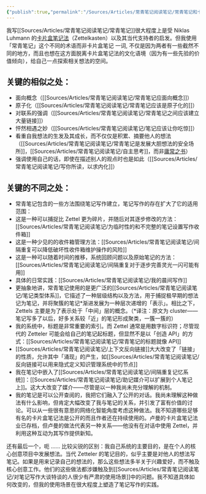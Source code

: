 ```yaml
---
{"publish":true,"permalink":"/Sources/Articles/常青笔记阅读笔记/常青笔记和卡片盒笔记法的异同点.md","title":"常青笔记和卡片盒笔记法的异同点","created":"2022-08-11","modified":"2023-03-14","published":"2025-07-09T00:03:42.964+08:00","tags":["review"],"cssclasses":""}
---
```




我写[[Sources/Articles/常青笔记阅读笔记/常青笔记]]很大程度上是受 Niklas Luhmann 的[卡片盒笔记法](https://notes.andymatuschak.org/z2QvtE9w5zs49x7WUeG8Ut1vywHDLiG2Wkm9p)（Zettelkasten）以及其当代支持者的启发。但我使用「常青笔记」这个不同的术语而非卡片盒笔记 一词, 不仅是因为两者有一些截然不同的地方，而且也想在这方面脱离卡片盒笔记法的文化语境（因为有一些先验的价值倾向），给自己一点探索相关想法的空间。

## 关键的相似之处：

- 面向概念（[[Sources/Articles/常青笔记阅读笔记/常青笔记应面向概念]]）
- 原子化（[[Sources/Articles/常青笔记阅读笔记/常青笔记应该是原子化的]]）
- 对联系的强调（[[Sources/Articles/常青笔记阅读笔记/常青笔记之间应该建立大量链接]]）
- 怦然相遇之妙（[[Sources/Articles/常青笔记阅读笔记/笔记应该让你吃惊]]）
- 看重自我想法的生发及其成长，而不仅仅是积累、摘要他人的想法（[[Sources/Articles/常青笔记阅读笔记/常青笔记是发展大胆想法的安全场所]]，[[Sources/Articles/常青笔记阅读笔记/自主思考]]，而非[庸常之书](https://notes.andymatuschak.org/z3SqGJPwaWsZpbAZJLdCaAKfLcLJqZ4BqsRN7)）
- 强调使用自己的话，即使在描述别人的观点时也是如此（[[Sources/Articles/常青笔记阅读笔记/写你所读，以求内化]]）

## 关键的不同之处：

- 常青笔记包含的一些方法围绕笔记写作建立，笔记写作的存在扩大了它的适用范围：
- 这是一种可以捕捉比 Zettel 更为碎片，并随后对其逐步修改的方法：[[Sources/Articles/常青笔记阅读笔记/为临时性的和不完整的笔记设置写作收件箱]]
- 这是一种少见的的收件箱管理方法：[[Sources/Articles/常青笔记阅读笔记/间隔重复可以降低破坏性收件箱维护操作的风险]]
- 这是一种可以随着时间的推移，系统回顾问题以及原始笔记的方法：[[Sources/Articles/常青笔记阅读笔记/间隔重复对于逐步完善灵光一闪可能有用]]
- 具体的日常实践：[[Sources/Articles/常青笔记阅读笔记/我的晨间写作]]
- 更抽象地讲，常青笔记使用的是更广泛的[[Sources/Articles/常青笔记阅读笔记/笔记类型体系]]，它描述了一种层级结构以及方法，用于捕捉极早期的想法记为笔记，并将聚簇的笔记\*渐进发展为一种层次递增的「表示」。相比之下，Zettels 主要是为了表示处于「中间」层的概念。（\*译注：原文为 cluster——笔记写多了以后，好多关系较「近」的笔记形成聚类，一簇一簇的）
- 我的系统中，标题是非常重要的索引。而 Zettel 通常是用数字标识符；尽管现代的 Zetteler 可能会给自己的笔记起标题，但显然不是以「创造 API」的方式：[[Sources/Articles/常青笔记阅读笔记/常青笔记的标题就像 API]]
- [[Sources/Articles/常青笔记阅读笔记/上下文反向链接]]大大改变了「链接」的性质，允许其中「涌现」的产生，如[[Sources/Articles/常青笔记阅读笔记/反向链接可以用来隐式定义知识管理系统中的节点]]
- 我在笔记中嵌入了[[Sources/Articles/常青笔记阅读笔记/间隔重复记忆系统]]：[[Sources/Articles/常青笔记阅读笔记/助记媒介可以扩展到个人笔记上]]。这大大改变了媒介——尽管是以一种我尚未充分理解的机制。
- 我的笔记是可以公开查阅的，我把它们融入了公开的对话。我尚未理解这种做法有什么影响，但肯定大幅改变了我与笔记的关系，并引发了富有价值的讨论。可以从一些很有意思的网络化智能角度考虑这种做法。我不知道哪些足够有名的卡片盒笔记法是公开的而且作者还在持续使用的。卢曼的卡片盒笔记法业已存档，但卢曼的做法代表另一种关系——他没有在对话中使用 Zettel，并利用这种互动为其写作提供新知。

还有最后一个，呃 …… 比较尖锐的区别：我自己系统的主要目的，是在个人的核心创意项目中发展想法。当代 Zetteler 的笔记目的，似乎主要是对他人的想法写笔记。如果是用来记录自己的想法的，那么这些想法多半关于兴趣爱好，而不触及核心创意工作。他们的这些做法都涉嫌触及到[[Sources/Articles/常青笔记阅读笔记/对笔记写作大谈特谈的人很少有严肃的使用场景]]中的问题。我不知道具体如何改变的，但我的使用场景在很大程度上塑造了笔记写作的实践。